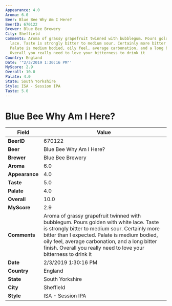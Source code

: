 ```yaml
---
Appearance: 4.0
Aroma: 6.0
Beer: Blue Bee Why Am I Here?
BeerID: 670122
Brewer: Blue Bee Brewery
City: Sheffield
Comments: Aroma of grassy grapefruit twinned with bubblegum. Pours golden with white
  lace. Taste is strongly bitter to medium sour. Certainly more bitter than I expected.
  Palate is medium bodied, oily feel, average carbonation, and a long bitter finish.
  Overall you really need to love your bitterness to drink it
Country: England
Date: '"2/3/2019 1:30:16 PM"'
MyScore: 2.9
Overall: 10.0
Palate: 4.0
State: South Yorkshire
Style: ISA - Session IPA
Taste: 5.0
---
```


# Blue Bee Why Am I Here?

| Field         | Value |
|---------------|-------|
| **BeerID** | 670122 |
| **Beer** | Blue Bee Why Am I Here? |
| **Brewer** | Blue Bee Brewery |
| **Aroma** | 6.0 |
| **Appearance** | 4.0 |
| **Taste** | 5.0 |
| **Palate** | 4.0 |
| **Overall** | 10.0 |
| **MyScore** | 2.9 |
| **Comments** | Aroma of grassy grapefruit twinned with bubblegum. Pours golden with white lace. Taste is strongly bitter to medium sour. Certainly more bitter than I expected. Palate is medium bodied, oily feel, average carbonation, and a long bitter finish. Overall you really need to love your bitterness to drink it |
| **Date** | 2/3/2019 1:30:16 PM |
| **Country** | England |
| **State** | South Yorkshire |
| **City** | Sheffield |
| **Style** | ISA - Session IPA |
